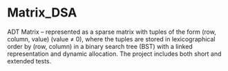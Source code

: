 # Matrix_DSA
ADT Matrix – represented as a sparse matrix with tuples of the form (row, column, value) (value ≠ 0), where the tuples are stored in lexicographical order by (row, column) in a binary search tree (BST) with a linked representation and dynamic allocation. The project includes both short and extended tests.
